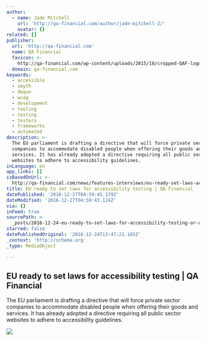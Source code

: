 ```yaml
---
author:
  - name: Jade Mitchell
    url: 'http://qa-financial.com/author/jade-mitchell-2/'
    avatar: {}
related: []
publisher:
  url: 'http://qa-financial.com'
  name: QA Financial
  favicon: >-
    http://qa-financial.com/wp-content/uploads/2015/10/cropped-QAF-logo-square-192x192.jpg
  domain: qa-financial.com
keywords:
  - accessible
  - smyth
  - deque
  - wcag
  - development
  - tooling
  - testing
  - testers
  - frameworks
  - automated
description: >-
  The EU parliament is drafting a directive that will force private sector
  companies to accommodate disabled people when offering their goods and
  services. It has already adopted a directive requiring all public sector
  websites to adhere to accessibility guidelines.
inLanguage: en
app_links: []
isBasedOnUrl: >-
  http://qa-financial.com/news/features-interviews/eu-ready-set-laws-accessibility-testing/?platform=hootsuite
title: EU ready to set laws for accessibility testing | QA Financial
datePublished: '2016-12-27T04:59:45.179Z'
dateModified: '2016-12-27T04:59:43.124Z'
via: {}
inFeed: true
sourcePath: >-
  _posts/2016-12-24-eu-ready-to-set-laws-for-accessibility-testing-or-qa-financia.md
starred: false
datePublishedOriginal: '2016-12-24T13:47:21.165Z'
_context: 'http://schema.org'
_type: MediaObject

---
```

<article style=""><h1>EU ready to set laws for accessibility testing | QA Financial</h1><p>The EU parliament is drafting a directive that will force private sector companies to accommodate disabled people when offering their goods and services. It has already adopted a directive requiring all public sector websites to adhere to accessibility guidelines.</p><img src="http://qa-financial.com/wp-content/uploads/2016/12/barclays.jpg" /></article>